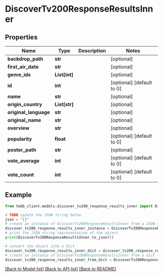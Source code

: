 # DiscoverTv200ResponseResultsInner


## Properties

Name | Type | Description | Notes
------------ | ------------- | ------------- | -------------
**backdrop_path** | **str** |  | [optional] 
**first_air_date** | **str** |  | [optional] 
**genre_ids** | **List[int]** |  | [optional] 
**id** | **int** |  | [optional] [default to 0]
**name** | **str** |  | [optional] 
**origin_country** | **List[str]** |  | [optional] 
**original_language** | **str** |  | [optional] 
**original_name** | **str** |  | [optional] 
**overview** | **str** |  | [optional] 
**popularity** | **float** |  | [optional] [default to 0]
**poster_path** | **str** |  | [optional] 
**vote_average** | **int** |  | [optional] [default to 0]
**vote_count** | **int** |  | [optional] [default to 0]

## Example

```python
from tmdb_client.models.discover_tv200_response_results_inner import DiscoverTv200ResponseResultsInner

# TODO update the JSON string below
json = "{}"
# create an instance of DiscoverTv200ResponseResultsInner from a JSON string
discover_tv200_response_results_inner_instance = DiscoverTv200ResponseResultsInner.from_json(json)
# print the JSON string representation of the object
print(DiscoverTv200ResponseResultsInner.to_json())

# convert the object into a dict
discover_tv200_response_results_inner_dict = discover_tv200_response_results_inner_instance.to_dict()
# create an instance of DiscoverTv200ResponseResultsInner from a dict
discover_tv200_response_results_inner_from_dict = DiscoverTv200ResponseResultsInner.from_dict(discover_tv200_response_results_inner_dict)
```
[[Back to Model list]](../README.md#documentation-for-models) [[Back to API list]](../README.md#documentation-for-api-endpoints) [[Back to README]](../README.md)


